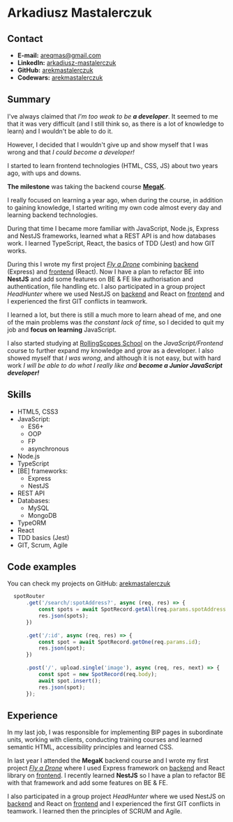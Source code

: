 # Arkadiusz Mastalerczuk

## Contact

- **E-mail:** [areqmas@gmail.com](mailto:areqmas@gmail.com)
- **LinkedIn:** [arkadiusz-mastalerczuk](https://www.linkedin.com/in/arkadiusz-mastalerczuk)
- **GitHub:** [arekmastalerczuk](https://github.com/arekmastalerczuk)
- **Codewars:** [arekmastalerczuk](https://www.codewars.com/users/arekmastalerczuk)

## Summary

I've always claimed that *I'm too weak to be **a developer***. It seemed to me that it was very difficult (and I still think so, as there is a lot of knowledge to learn) and I wouldn't be able to do it.

However, I decided that I wouldn't give up and show myself that I was wrong and that *I could become a developer!*

I started to learn frontend technologies (HTML, CSS, JS) about two years ago, with ups and downs.

**The milestone** was taking the backend course **[MegaK](https://www.megak.pl)**.

I really focused on learning a year ago, when during the course, in addition to gaining knowledge, I started writing my own code almost every day and learning backend technologies.

During that time I became more familiar with JavaScript, Node.js, Express and NestJS frameworks, learned what a REST API is and how databases work. I learned TypeScript, React, the basics of TDD (Jest) and how GIT works.

During this I wrote my first project [*Fly a Drone*](https://armast.networkmanager.pl) combining [backend](https://github.com/arekmastalerczuk/FlyADroneBack) (Express) and [frontend](https://github.com/arekmastalerczuk/FlyADroneFront) (React). Now I have a plan to refactor BE into **NestJS** and add some features on BE & FE like authorisation and authentication, file handling etc. I also participated in a group project *HeadHunter* where we used NestJS on [backend](https://github.com/Bartlomiej95/GR12-HeadHunter-backend) and React on [frontend](https://github.com/Bartlomiej95/GR12-HeadHunter-frontend) and I experienced the first GIT conflicts in teamwork.

I learned a lot, but there is still a much more to learn ahead of me, and one of the main problems was *the constant lack of time*, so I decided to quit my job and **focus on learning** JavaScript.

I also started studying at [RollingScopes School](https://github.com/rolling-scopes-school/js-fe-course-en) on the *JavaScript/Frontend* course to further expand my knowledge and grow as a developer. I also showed myself that *I was wrong*, and although it is not easy, but with hard work *I will be able to do what I really like and **become a Junior JavaScript developer!***

## Skills
- HTML5, CSS3
- JavaScript:
    - ES6+
    - OOP
    - FP
    - asynchronous
- Node.js
- TypeScript
- \[BE] frameworks:
    - Express
    - NestJS
- REST API
- Databases:
    - MySQL
    - MongoDB
- TypeORM
- React
- TDD basics \(Jest)
- GIT, Scrum, Agile

## Code examples

You can check my projects on GitHub: [arekmastalerczuk](https://github.com/arekmastalerczuk)

```javascript
  spotRouter
      .get('/search/:spotAddress?', async (req, res) => {
          const spots = await SpotRecord.getAll(req.params.spotAddress ?? '');
          res.json(spots);
      })
  
      .get('/:id', async (req, res) => {
          const spot = await SpotRecord.getOne(req.params.id);
          res.json(spot);
      })
  
      .post('/', upload.single('image'), async (req, res, next) => {
          const spot = new SpotRecord(req.body);
          await spot.insert();
          res.json(spot);
      });
```

## Experience

In my last job, I was responsible for implementing BIP pages in subordinate units, working with clients, conducting training courses and learned semantic HTML, accessibility principles and learned CSS.

In last year I attended the **MegaK** backend course and I wrote my first project [*Fly a Drone*](https://armast.networkmanager.pl) where I used Express framework on [backend](https://github.com/arekmastalerczuk/FlyADroneBack) and React library on [frontend](https://github.com/arekmastalerczuk/FlyADroneFront). I recently learned **NestJS** so I have a plan to refactor BE with that framework and add some features on BE & FE.

I also participated in a group project *HeadHunter* where we used NestJS on [backend](https://github.com/Bartlomiej95/GR12-HeadHunter-backend) and React on [frontend](https://github.com/Bartlomiej95/GR12-HeadHunter-frontend) and I experienced the first GIT conflicts in teamwork. I learned then the principles of SCRUM and Agile.
